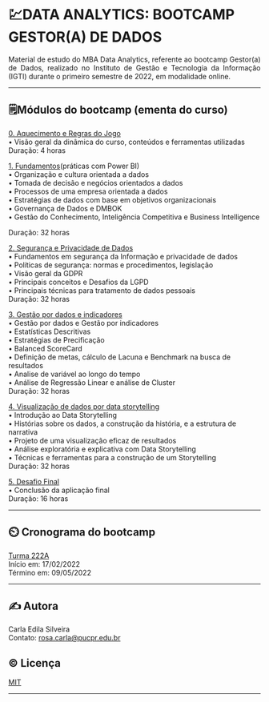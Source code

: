 # 💹DATA ANALYTICS: BOOTCAMP GESTOR(A) DE DADOS  
<p align="justify"> 
Material de estudo do MBA Data Analytics, referente ao bootcamp Gestor(a) de Dados, realizado no Instituto de Gestão e Tecnologia da Informação (IGTI)
durante o primeiro semestre de 2022, em modalidade online.  
</p>

---  

## 🗒️Módulos do bootcamp (ementa do curso)  

[0. Aquecimento e Regras do Jogo](https://github.com/rosacarla/Data-Analytics-bootcamp-gestor-de-dados/blob/main/Slides%20de%20Aquecimento%20e%20Regras%20do%20Jogo%20-%20Bootcamp%20Gestor(a)%20de%20Dados.pdf)  
• Visão geral da dinâmica do curso, conteúdos e ferramentas utilizadas  
Duração: 4 horas  

[1. Fundamentos](https://github.com/rosacarla/Data-Analytics-bootcamp-gestor-de-dados/tree/main/modulo%201-GD)(práticas com Power BI)  
• Organização e cultura orientada a dados  
• Tomada de decisão e negócios orientados a dados  
• Processos de uma empresa orientada a dados  
• Estratégias de dados com base em objetivos organizacionais  
• Governança de Dados e DMBOK  
• Gestão do Conhecimento, Inteligência Competitiva e Business Intelligence  

Duração: 32 horas  

[2. Segurança e Privacidade de Dados]()  
• Fundamentos em segurança da Informação e privacidade de dados  
• Políticas de segurança: normas e procedimentos, legislação  
• Visão geral da GDPR  
• Principais conceitos e Desafios da LGPD  
• Principais técnicas para tratamento de dados pessoais  
Duração: 32 horas  

[3. Gestão por dados e indicadores]()  
• Gestão por dados e Gestão por indicadores  
• Estatísticas Descritivas  
• Estratégias de Precificação  
• Balanced ScoreCard  
• Definição de metas, cálculo de Lacuna e Benchmark na busca de resultados  
• Analise de variável ao longo do tempo  
• Análise de Regressão Linear e análise de Cluster  
Duração: 32 horas  

[4. Visualização de dados por data storytelling]()  
• Introdução ao Data Storytelling  
• Histórias sobre os dados, a construção da história, e a estrutura de narrativa  
• Projeto de uma visualização eficaz de resultados  
• Análise exploratória e explicativa com Data Storytelling  
• Técnicas e ferramentas para a construção de um Storytelling  
Duração: 32 horas

[5. Desafio Final]()  
• Conclusão da aplicação final  
Duração: 16 horas  

--- 

## ⏲️ Cronograma do bootcamp

[Turma 222A](https://github.com/rosacarla/Data-Analytics-bootcamp-gestor-de-dados/blob/main/MBA%20GDD%20222-cronograma.jpg)  
Início em: 17/02/2022  
Término em: 09/05/2022  

---  

## ✍️ Autora  

Carla Edila Silveira  
Contato: rosa.carla@pucpr.edu.br

## ©️ Licença  

[MIT](https://choosealicense.com/licenses/mit/)  

---  
